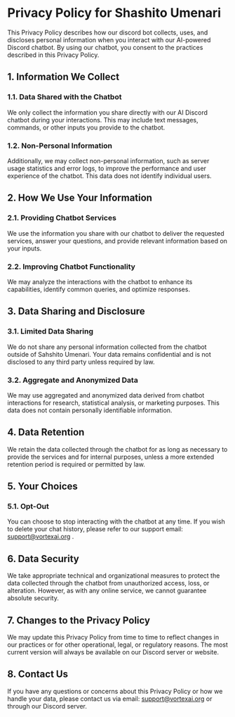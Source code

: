# Privacy Policy for Shashito Umenari

This Privacy Policy describes how our discord bot collects, uses, and discloses personal information when you interact with our AI-powered Discord chatbot. By using our chatbot, you consent to the practices described in this Privacy Policy.

## 1. Information We Collect

### 1.1. Data Shared with the Chatbot

We only collect the information you share directly with our AI Discord chatbot during your interactions. This may include text messages, commands, or other inputs you provide to the chatbot.

### 1.2. Non-Personal Information

Additionally, we may collect non-personal information, such as server usage statistics and error logs, to improve the performance and user experience of the chatbot. This data does not identify individual users.

## 2. How We Use Your Information

### 2.1. Providing Chatbot Services

We use the information you share with our chatbot to deliver the requested services, answer your questions, and provide relevant information based on your inputs.

### 2.2. Improving Chatbot Functionality

We may analyze the interactions with the chatbot to enhance its capabilities, identify common queries, and optimize responses.

## 3. Data Sharing and Disclosure

### 3.1. Limited Data Sharing

We do not share any personal information collected from the chatbot outside of Sahshito Umenari. Your data remains confidential and is not disclosed to any third party unless required by law.

### 3.2. Aggregate and Anonymized Data

We may use aggregated and anonymized data derived from chatbot interactions for research, statistical analysis, or marketing purposes. This data does not contain personally identifiable information.

## 4. Data Retention

We retain the data collected through the chatbot for as long as necessary to provide the services and for internal purposes, unless a more extended retention period is required or permitted by law.

## 5. Your Choices

### 5.1. Opt-Out

You can choose to stop interacting with the chatbot at any time. If you wish to delete your chat history, please refer to our support email: support@vortexai.org .

## 6. Data Security

We take appropriate technical and organizational measures to protect the data collected through the chatbot from unauthorized access, loss, or alteration. However, as with any online service, we cannot guarantee absolute security.

## 7. Changes to the Privacy Policy

We may update this Privacy Policy from time to time to reflect changes in our practices or for other operational, legal, or regulatory reasons. The most current version will always be available on our Discord server or website.

## 8. Contact Us

If you have any questions or concerns about this Privacy Policy or how we handle your data, please contact us via email: support@vortexai.org or through our Discord server.
